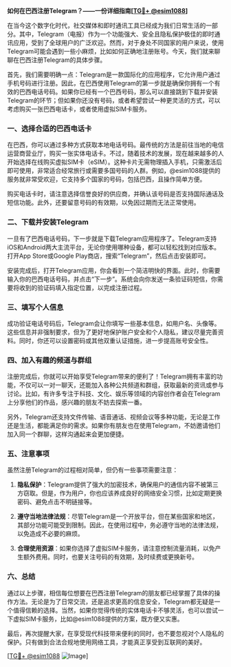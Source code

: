 **如何在巴西注册Telegram？——一份详细指南[[TG💪+ @esim1088](https://t.me/s/esim1088)]**

在当今这个数字化时代，社交媒体和即时通讯工具已经成为我们日常生活的一部分。其中，Telegram（电报）作为一个功能强大、安全且隐私保护极佳的即时通讯应用，受到了全球用户的广泛欢迎。然而，对于身处不同国家的用户来说，使用Telegram可能会遇到一些小麻烦，比如如何正确地注册账号。今天，我们就来聊聊在巴西注册Telegram的具体步骤。

首先，我们需要明确一点：Telegram是一款国际化的应用程序，它允许用户通过手机号码进行注册。因此，在巴西使用Telegram的第一步就是确保你拥有一个有效的巴西电话号码。如果你已经有一个巴西号码，那么可以直接跳到下载并安装Telegram的环节；但如果你还没有号码，或者希望尝试一种更灵活的方式，可以考虑购买一张巴西电话卡，或者使用虚拟SIM卡服务。

### 一、选择合适的巴西电话卡

在巴西，你可以通过多种方式获取本地电话号码。最传统的方法是前往当地的电信运营商营业厅，购买一张实体电话卡。不过，随着技术的发展，现在越来越多的人开始选择在线购买虚拟SIM卡（eSIM）。这种卡片无需物理插入手机，只需激活后即可使用，非常适合经常旅行或需要多国号码的人群。例如，@esim1088提供的服务就非常受欢迎，它支持多个国家的号码，包括巴西，且操作简单方便。

购买电话卡时，请注意选择信誉良好的供应商，并确认该号码是否支持国际通话及短信功能。此外，还要留意号码的有效期，以免因过期而无法正常使用。

### 二、下载并安装Telegram

一旦有了巴西电话号码，下一步就是下载Telegram应用程序了。Telegram支持iOS和Android两大主流平台，无论你使用哪种设备，都可以轻松找到对应版本。打开App Store或Google Play商店，搜索“Telegram”，然后点击安装即可。

安装完成后，打开Telegram应用，你会看到一个简洁明快的界面。此时，你需要输入你的巴西电话号码，并点击“下一步”。系统会向你发送一条验证码短信，你需要将收到的验证码填入指定位置，以完成注册过程。

### 三、填写个人信息

成功验证电话号码后，Telegram会让你填写一些基本信息，如用户名、头像等。这些信息并非强制要求，但为了更好地保护账户安全和个人隐私，建议尽量完善资料。同时，你还可以设置密码或其他双重认证措施，进一步提高账号安全性。

### 四、加入有趣的频道与群组

注册完成后，你就可以开始享受Telegram带来的便利了！Telegram拥有丰富的功能，不仅可以一对一聊天，还能加入各种公共频道和群组，获取最新的资讯或参与讨论。比如，有许多专注于科技、文化、娱乐等领域的内容创作者会在Telegram上分享他们的作品，感兴趣的朋友不妨去探索一番。

另外，Telegram还支持文件传输、语音通话、视频会议等多种功能，无论是工作还是生活，都能满足你的需求。如果你有朋友也在使用Telegram，不妨邀请他们加入同一个群聊，这样沟通起来会更加便捷。

### 五、注意事项

虽然注册Telegram的过程相对简单，但仍有一些事项需要注意：

1. **隐私保护**：Telegram提供了强大的加密技术，确保用户的通信内容不被第三方窃取。但是，作为用户，你也应该养成良好的网络安全习惯，比如定期更换密码、避免点击不明链接等。
   
2. **遵守当地法律法规**：尽管Telegram是一个开放平台，但在某些国家和地区，其部分功能可能受到限制。因此，在使用过程中，务必遵守当地的法律法规，以免造成不必要的麻烦。

3. **合理使用资源**：如果你选择了虚拟SIM卡服务，请注意控制流量消耗，以免产生额外费用。同时，也要关注号码的有效期，及时续费或更换新号。

### 六、总结

通过以上步骤，相信每位想要在巴西注册Telegram的朋友都已经掌握了具体的操作方法。无论是为了日常交流，还是追求更高的信息安全，Telegram都无疑是一个值得信赖的选择。当然，如果你觉得传统的实体电话卡不够灵活，也可以尝试一下虚拟SIM卡服务，比如@esim1088提供的方案，既方便又实惠。

最后，再次提醒大家，在享受现代科技带来便利的同时，也不要忽视对个人隐私的保护。只有做到合法合规地使用网络工具，才能真正享受到互联网的美好。

[[TG💪+ @esim1088](https://t.me/s/esim1088) ![Image](https://i.postimg.cc/4NQfJmqS/Snipaste-2025-05-13-00-14-12.png)]